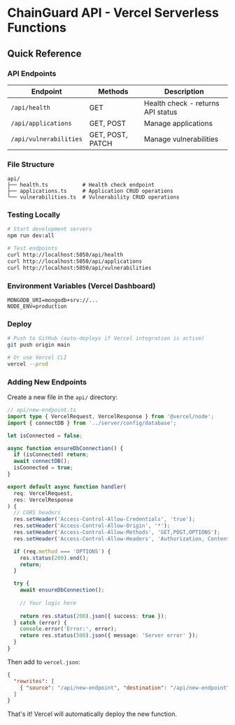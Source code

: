 # ChainGuard API - Vercel Serverless Functions

## Quick Reference

### API Endpoints

| Endpoint | Methods | Description |
|----------|---------|-------------|
| `/api/health` | GET | Health check - returns API status |
| `/api/applications` | GET, POST | Manage applications |
| `/api/vulnerabilities` | GET, POST, PATCH | Manage vulnerabilities |

### File Structure

```
api/
├── health.ts           # Health check endpoint
├── applications.ts     # Application CRUD operations
└── vulnerabilities.ts  # Vulnerability CRUD operations
```

### Testing Locally

```bash
# Start development servers
npm run dev:all

# Test endpoints
curl http://localhost:5050/api/health
curl http://localhost:5050/api/applications
curl http://localhost:5050/api/vulnerabilities
```

### Environment Variables (Vercel Dashboard)

```env
MONGODB_URI=mongodb+srv://...
NODE_ENV=production
```

### Deploy

```bash
# Push to GitHub (auto-deploys if Vercel integration is active)
git push origin main

# Or use Vercel CLI
vercel --prod
```

### Adding New Endpoints

Create a new file in the `api/` directory:

```typescript
// api/new-endpoint.ts
import type { VercelRequest, VercelResponse } from '@vercel/node';
import { connectDB } from '../server/config/database';

let isConnected = false;

async function ensureDbConnection() {
  if (isConnected) return;
  await connectDB();
  isConnected = true;
}

export default async function handler(
  req: VercelRequest,
  res: VercelResponse
) {
  // CORS headers
  res.setHeader('Access-Control-Allow-Credentials', 'true');
  res.setHeader('Access-Control-Allow-Origin', '*');
  res.setHeader('Access-Control-Allow-Methods', 'GET,POST,OPTIONS');
  res.setHeader('Access-Control-Allow-Headers', 'Authorization, Content-Type');

  if (req.method === 'OPTIONS') {
    res.status(200).end();
    return;
  }

  try {
    await ensureDbConnection();
    
    // Your logic here
    
    return res.status(200).json({ success: true });
  } catch (error) {
    console.error('Error:', error);
    return res.status(500).json({ message: 'Server error' });
  }
}
```

Then add to `vercel.json`:

```json
{
  "rewrites": [
    { "source": "/api/new-endpoint", "destination": "/api/new-endpoint" }
  ]
}
```

That's it! Vercel will automatically deploy the new function.
